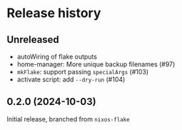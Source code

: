 # Release history

## Unreleased

- autoWiring of flake outputs
- home-manager: More unique backup filenames (#97)
- `mkFlake`: support passing `specialArgs` (#103)
- activate script: add `--dry-run` (#104)

## 0.2.0 (2024-10-03)

Initial release, branched from `nixos-flake`
